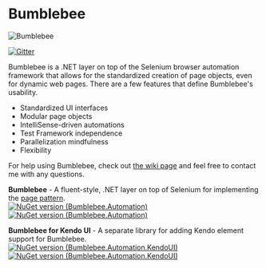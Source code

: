 Bumblebee
=========

![Bumblebee](https://avatars1.githubusercontent.com/u/10162916?v=3&s=100 "Bumblebee")

[![Gitter](https://badges.gitter.im/Join%20Chat.svg)](https://gitter.im/Bumblebee/Discuss?utm_source=badge&utm_medium=badge&utm_campaign=pr-badge&utm_content=body_badge)

Bumblebee is a .NET layer on top of the Selenium browser automation framework that allows for the standardized creation of page objects, even for dynamic web pages. There are a few features that define Bumblebee's usability.

-   Standardized UI interfaces
-   Modular page objects
-   IntelliSense-driven automations
-   Test Framework independence
-   Parallelization mindfulness
-   Flexibility

For help using Bumblebee, check out [the wiki page](https://github.com/patrickherrmann/Bumblebee/wiki) and feel free to contact me with any questions.

**Bumblebee** - A fluent-style, .NET layer on top of Selenium for implementing the [page pattern](https://code.google.com/p/selenium/wiki/PageObjects).<br>
[![NuGet version (Bumblebee.Automation)](https://img.shields.io/nuget/v/Bumblebee.Automation.svg?style=flat)](https://www.nuget.org/packages/Bumblebee.Automation/)
[![NuGet version (Bumblebee.Automation)](https://img.shields.io/nuget/dt/Bumblebee.Automation.svg?style=flat)](https://www.nuget.org/packages/Bumblebee.Automation/)

**Bumblebee for Kendo UI** - A separate library for adding Kendo element support for Bumblebee.<br>
[![NuGet version (Bumblebee.Automation.KendoUI)](https://img.shields.io/nuget/v/Bumblebee.Automation.KendoUI.svg?style=flat)](https://www.nuget.org/packages/Bumblebee.Automation.KendoUI/)
[![NuGet version (Bumblebee.Automation.KendoUI)](https://img.shields.io/nuget/dt/Bumblebee.Automation.KendoUI.svg?style=flat)](https://www.nuget.org/packages/Bumblebee.Automation.KendoUI/)
